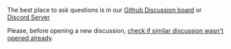 The best place to ask questions is in our [Github Discussion board](https://github.com/django-components/django-components/discussions) or [Discord Server](https://discord.gg/NaQ8QPyHtD)

Please, before opening a new discussion, [check if similar discussion wasn't opened already](https://github.com/django-components/django-components/discussions?discussions_q=).
